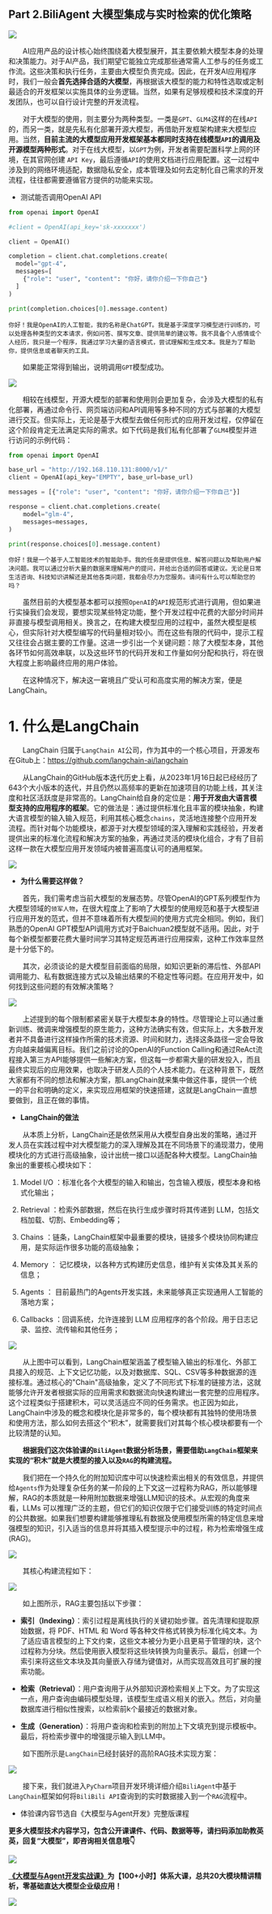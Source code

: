 ## Part 2.BiliAgent 大模型集成与实时检索的优化策略

![](images/88f3bbd2-7dc5-4084-9058-f73098a36803.png)

  AI应用产品的设计核心始终围绕着大模型展开，其主要依赖大模型本身的处理和决策能力。对于AI产品，我们期望它能独立完成那些通常需人工参与的任务或工作流。这些决策和执行任务，主要由大模型负责完成。因此，在开发AI应用程序时，我们一般会**首先选择合适的大模型**，再根据该大模型的能力和特性选取或定制最适合的开发框架以实施具体的业务逻辑。当然，如果有足够规模和技术深度的开发团队，也可以自行设计完整的开发流程。

  对于大模型的使用，则主要分为两种类型。一类是`GPT`、`GLM4`这样的在线`API`的，而另一类，就是先私有化部署开源大模型，再借助开发框架构建来大模型应用。当然，**目前主流的大模型应用开发框架基本都同时支持在线模型`API`的调用及开源模型两种形式**。对于在线大模型，以`GPT`为例，开发者需要配置科学上网的环境，在其官网创建 `API Key`，最后遵循`API`的使用文档进行应用配置。这一过程中涉及到的网络环境适配，数据隐私安全，成本管理及如何去定制化自己需求的开发流程，往往都需要遵循官方提供的功能来实现。

* 测试能否调用OpenAI API

```python
from openai import OpenAI

#client = OpenAI(api_key='sk-xxxxxxx')

client = OpenAI()

completion = client.chat.completions.create(
  model="gpt-4",
  messages=[
    {"role": "user", "content": "你好，请你介绍一下你自己"}
  ]
)

print(completion.choices[0].message.content)
```

```plaintext
你好！我是OpenAI的人工智能，我的名称是ChatGPT。我是基于深度学习模型进行训练的，可以处理各种类型的文本请求，例如问答、撰写文章、提供简单的建议等。我不具备个人感情或个人经历，我只是一个程序，我通过学习大量的语言模式，尝试理解和生成文本。我是为了帮助你，提供信息或者聊天的工具。
```

  如果能正常得到输出，说明调用`GPT`模型成功。

![](images/538beada-7d26-4083-a974-308051da6c4c.png)

  相较在线模型，开源大模型的部署和使用则会更加复杂，会涉及大模型的私有化部署，再通过命令行、网页端访问和API调用等多种不同的方式与部署的大模型进行交互。但实际上，无论是基于大模型去做任何形式的应用开发过程，仅停留在这个阶段肯定无法满足实际的需求。如下代码是我们私有化部署了`GLM4`模型并进行访问的示例代码：

```python
from openai import OpenAI

base_url = "http://192.168.110.131:8000/v1/"
client = OpenAI(api_key="EMPTY", base_url=base_url)

messages = [{"role": "user", "content": "你好，请你介绍一下你自己"}]

response = client.chat.completions.create(
    model="glm-4",
    messages=messages,
)

print(response.choices[0].message.content)
```

```plaintext
你好！我是一个基于人工智能技术的智能助手。我的任务是提供信息、解答问题以及帮助用户解决问题。我可以通过分析大量的数据来理解用户的提问，并给出合适的回答或建议。无论是日常生活咨询、科技知识讲解还是其他各类问题，我都会尽力为您服务。请问有什么可以帮助您的吗？
```

  虽然目前的大模型基本都可以按照`OpenAI`的`API`规范形式进行调用，但如果进行实操我们会发现，要想实现某些特定功能，整个开发过程中花费的大部分时间并非直接与模型调用相关。换言之，在构建大模型应用的过程中，虽然大模型是核心，但实际针对大模型编写的代码量相对较小。而在这些有限的代码中，提示工程又往往会占据主要的工作量。这进一步引出一个关键问题：除了大模型本身，其他各环节如何高效串联，以及这些环节的代码开发和工作量如何分配和执行，将在很大程度上影响最终应用的用户体验。

  在这种情况下，解决这一窘境且广受认可和高度实用的解决方案，便是LangChain。

# 1. 什么是LangChain

  LangChain 归属于`LangChain AI`公司，作为其中的一个核心项目，开源发布在Gitub上：https://github.com/langchain-ai/langchain

  从LangChain的GitHub版本迭代历史上看，从2023年1月16日起已经经历了643个大小版本的迭代，并且仍然以高频率的更新在加速项目的功能上线，其关注度和社区活跃度是非常高的。LangChain给自身的定位是：**用于开发由大语言模型支持的应用程序的框架**。它的做法是：通过提供标准化且丰富的模块抽象，构建大语言模型的输入输入规范，利用其核心概念`chains`，灵活地连接整个应用开发流程。而针对每个功能模块，都源于对大模型领域的深入理解和实践经验，开发者提供出来的标准化流程和解决方案的抽象，再通过灵活的模块化组合，才有了目前这样一款在大模型应用开发领域内被普遍高度认可的通用框架。

![](images/f0ffc0bd-f742-4328-aef2-45d0602cb08c.png)

* **为什么需要这样做？**

  首先，我们需考虑当前大模型的发展态势。尽管OpenAI的GPT系列模型作为大模型领域的`领军人物`，在很大程度上了影响了大模型的使用规范和基于大模型进行应用开发的范式，但并不意味着所有大模型间的使用方式完全相同。例如，我们熟悉的OpenAI GPT模型API调用方式对于Baichuan2模型就不适用。因此，对于每个新模型都要花费大量时间学习其特定规范再进行应用探索，这种工作效率显然是十分低下的。

  其次，必须谈论的是大模型目前面临的局限，如知识更新的滞后性、外部API调用能力、私有数据连接方式以及输出结果的不稳定性等问题。在应用开发中，如何找到这些问题的有效解决策略？

![](images/cf3470cd-b846-41d9-bb33-e94fecd1a302.png)

  上述提到的每个限制都紧密关联于大模型本身的特性。尽管理论上可以通过重新训练、微调来增强模型的原生能力，这种方法确实有效，但实际上，大多数开发者并不具备进行这样操作所需的技术资源、时间和财力，选择这条路径一定会导致方向越来越偏离目标。我们之前讨论的OpenAI的Function Calling和通过ReAct流程接入第三方API能够提供一些解决方案，但这每一步都需大量的研发投入，而且最终实现后的应用效果，也取决于研发人员的个人技术能力。在这种背景下，既然大家都有不同的想法和解决方案，那LangChain就来集中做这件事，提供一个统一的平台和明确的定义，来实现应用框架的快速搭建，这就是LangChain一直想要做到，且正在做的事情。

* **LangChain的做法**

  从本质上分析，LangChain还是依然采用从大模型自身出发的策略，通过开发人员在实践过程中对大模型能力的深入理解及其在不同场景下的涌现潜力，使用模块化的方式进行高级抽象，设计出统一接口以适配各种大模型。LangChain抽象出的重要核心模块如下：

1. Model I/O ：标准化各个大模型的输入和输出，包含输入模版，模型本身和格式化输出；

2. Retrieval ：检索外部数据，然后在执行生成步骤时将其传递到 LLM，包括文档加载、切割、Embedding等；

3. Chains ：链条，LangChain框架中最重要的模块，链接多个模块协同构建应用，是实际运作很多功能的高级抽象；

4. Memory ： 记忆模块，以各种方式构建历史信息，维护有关实体及其关系的信息；

5. Agents ： 目前最热门的Agents开发实践，未来能够真正实现通用人工智能的落地方案；

6. Callbacks ：回调系统，允许连接到 LLM 应用程序的各个阶段。用于日志记录、监控、流传输和其他任务；

![](images/70427a39-1cd7-432f-bb82-2094b7d3838f.png)

  从上图中可以看到，LangChain框架涵盖了模型输入输出的标准化、外部工具接入的规范、上下文记忆功能，以及对数据库、SQL、CSV等多种数据源的连接标准。通过核心的"Chain"高级抽象，定义了不同形式下标准的链接方法，这就能够允许开发者根据实际的应用需求和数据流向快速构建出一套完整的应用程序。这个过程类似于搭建积木，可以灵活适应不同的任务需求。也正因为如此，LangChain中涉及的概念和模块化是非常多的，每个模块都有其独特的使用场景和使用方法，那么如何去搭这个“积木”，就需要我们对其每个核心模块都要有一个比较清楚的认知。

  **根据我们这次体验课的`BiliAgent`数据分析场景，需要借助`LangChain`框架来实现的“积木”就是大模型的接入以及`RAG`的构建流程。**

  我们把在一个持久化的附加知识库中可以快速检索出相关的有效信息，并提供给`Agents`作为处理复杂任务的某一阶段的上下文这一过程称为RAG，所以能够理解，RAG的本质就是一种用附加数据来增强LLM知识的技术。从宏观的角度来看，LLMs 可以推理广泛的主题，但它们的知识仅限于它们接受训练的特定时间点的公共数据。如果我们想要构建能够推理私有数据及使用模型所需的特定信息来增强模型的知识，引入适当的信息并将其插入模型提示中的过程，称为检索增强生成 (RAG)。

![](images/62c29328-6d91-413d-a505-ca729974dcbd.png)

  其核心构建流程如下：

![](images/4ba2f13f-93b2-45a6-b87c-a2b918c1044b.png)

  如上图所示，RAG主要包括以下步骤：

* **索引（Indexing）**：索引过程是离线执行的关键初始步骤。首先清理和提取原始数据，将 PDF、HTML 和 Word 等各种文件格式转换为标准化纯文本。为了适应语言模型的上下文约束，这些文本被分为更小且更易于管理的块，这个过程称为分块。然后使用嵌入模型将这些块转换为向量表示。最后，创建一个索引来将这些文本块及其向量嵌入存储为键值对，从而实现高效且可扩展的搜索功能。

* **检索（Retrieval）**：用户查询用于从外部知识源检索相关上下文。为了实现这一点，用户查询由编码模型处理，该模型生成语义相关的嵌入。然后，对向量数据库进行相似性搜索，以检索前k个最接近的数据对象。

* **生成（Generation）**：将用户查询和检索到的附加上下文填充到提示模板中。最后，将检索步骤中的增强提示输入到LLM中。

  如下图所示是`LangChain`已经封装好的高阶RAG技术实现方案：

![](images/48039862-007f-4099-a8bf-44b2a38ddabc.png)

  接下来，我们就进入`PyCharm`项目开发环境详细介绍`BiliAgent`中基于`LangChain`框架如何将`BiliBili API`查询到的实时数据接入到一个`RAG`流程中。

* 体验课内容节选自《大模型与Agent开发》完整版课程

**更多大模型技术内容学习，包含公开课课件、代码、数据等等，请扫码添加助教英英，回复“大模型”，即咨询相关信息哦👇**

![](images/f339b04b7b20233dd1509c7fb36d5c0.png)



**[《大模型与Agent开发实战课》](https://whakv.xetslk.com/s/2oai1g)为【100+小时】体系大课，总共20大模块精讲精析，零基础直达大模型企业级应用！**

![](images/84a8e2ca-ee81-42ff-b8c3-cb08e3a425fd.png)
